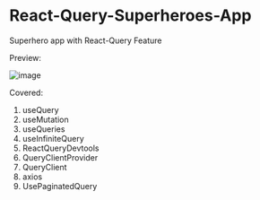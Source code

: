 # React-Query-Superheroes-App
Superhero app with React-Query Feature

 Preview:
 
![image](https://user-images.githubusercontent.com/15225177/229764523-44178b81-3a27-4e6a-909c-878c05f1c3f8.png)

Covered:

1. useQuery
2. useMutation
3. useQueries
4. useInfiniteQuery
5. ReactQueryDevtools
6. QueryClientProvider
7. QueryClient
8. axios
9. UsePaginatedQuery
